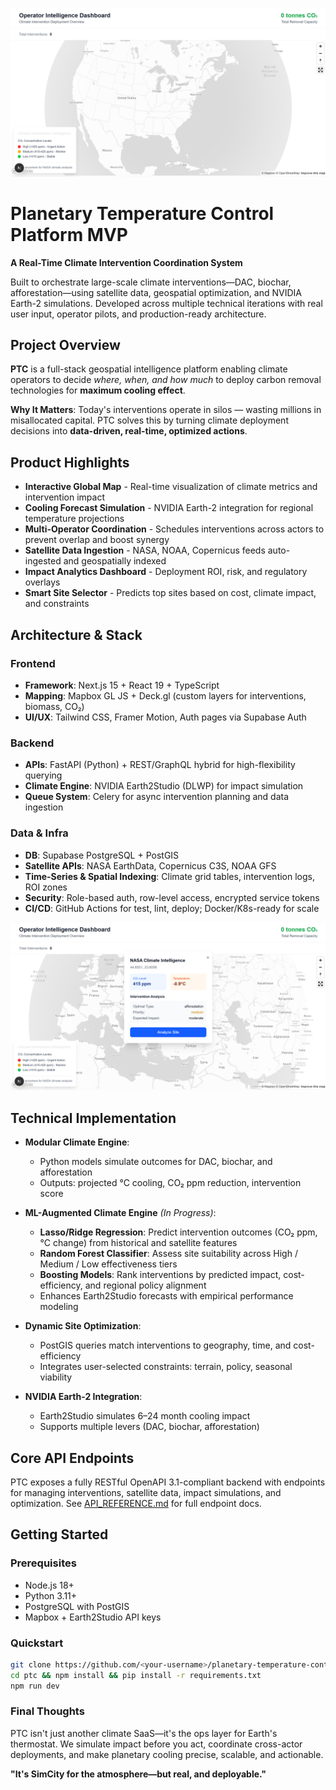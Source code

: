 ![Mapbox Globe UI](media/mapbox-globe-ui.png)
# Planetary Temperature Control Platform MVP

**A Real-Time Climate Intervention Coordination System**

Built to orchestrate large-scale climate interventions—DAC, biochar, afforestation—using satellite data, geospatial optimization, and NVIDIA Earth-2 simulations. Developed across multiple technical iterations with real user input, operator pilots, and production-ready architecture.

## Project Overview

**PTC** is a full-stack geospatial intelligence platform enabling climate operators to decide _where, when, and how much_ to deploy carbon removal technologies for **maximum cooling effect**.

**Why It Matters**: Today's interventions operate in silos — wasting millions in misallocated capital. PTC solves this by turning climate deployment decisions into **data-driven, real-time, optimized actions**.

## Product Highlights

- **Interactive Global Map** - Real-time visualization of climate metrics and intervention impact
- **Cooling Forecast Simulation** - NVIDIA Earth-2 integration for regional temperature projections
- **Multi-Operator Coordination** - Schedules interventions across actors to prevent overlap and boost synergy
- **Satellite Data Ingestion** - NASA, NOAA, Copernicus feeds auto-ingested and geospatially indexed
- **Impact Analytics Dashboard** - Deployment ROI, risk, and regulatory overlays
- **Smart Site Selector** - Predicts top sites based on cost, climate impact, and constraints

## Architecture & Stack

### Frontend
- **Framework**: Next.js 15 + React 19 + TypeScript
- **Mapping**: Mapbox GL JS + Deck.gl (custom layers for interventions, biomass, CO₂)
- **UI/UX**: Tailwind CSS, Framer Motion, Auth pages via Supabase Auth

### Backend
- **APIs**: FastAPI (Python) + REST/GraphQL hybrid for high-flexibility querying
- **Climate Engine**: NVIDIA Earth2Studio (DLWP) for impact simulation
- **Queue System**: Celery for async intervention planning and data ingestion

### Data & Infra
- **DB**: Supabase PostgreSQL + PostGIS
- **Satellite APIs**: NASA EarthData, Copernicus C3S, NOAA GFS
- **Time-Series & Spatial Indexing**: Climate grid tables, intervention logs, ROI zones
- **Security**: Role-based auth, row-level access, encrypted service tokens
- **CI/CD**: GitHub Actions for test, lint, deploy; Docker/K8s-ready for scale

![NASA Climate Intelligence Popup](media/nasa-climate-intelligence-popup.png)
## Technical Implementation

- **Modular Climate Engine**:
  - Python models simulate outcomes for DAC, biochar, and afforestation
  - Outputs: projected °C cooling, CO₂ ppm reduction, intervention score

- **ML-Augmented Climate Engine** *(In Progress)*:
  - **Lasso/Ridge Regression**: Predict intervention outcomes (CO₂ ppm, °C change) from historical and satellite features
  - **Random Forest Classifier**: Assess site suitability across High / Medium / Low effectiveness tiers
  - **Boosting Models**: Rank interventions by predicted impact, cost-efficiency, and regional policy alignment
  - Enhances Earth2Studio forecasts with empirical performance modeling

- **Dynamic Site Optimization**:
  - PostGIS queries match interventions to geography, time, and cost-efficiency
  - Integrates user-selected constraints: terrain, policy, seasonal viability

- **NVIDIA Earth-2 Integration**:
  - Earth2Studio simulates 6–24 month cooling impact
  - Supports multiple levers (DAC, biochar, afforestation)

## Core API Endpoints
PTC exposes a fully RESTful OpenAPI 3.1-compliant backend with endpoints for managing interventions, satellite data, impact simulations, and optimization. See [API_REFERENCE.md](backend/app/api/api_v1/endpoints/API_REFERENCE.md) for full endpoint docs.

## Getting Started

### Prerequisites
- Node.js 18+
- Python 3.11+
- PostgreSQL with PostGIS
- Mapbox + Earth2Studio API keys

### Quickstart
```bash
git clone https://github.com/<your-username>/planetary-temperature-control.git
cd ptc && npm install && pip install -r requirements.txt
npm run dev
```

### Final Thoughts
PTC isn't just another climate SaaS—it's the ops layer for Earth's thermostat. We simulate impact before you act, coordinate cross-actor deployments, and make planetary cooling precise, scalable, and actionable.

**"It's SimCity for the atmosphere—but real, and deployable."**
